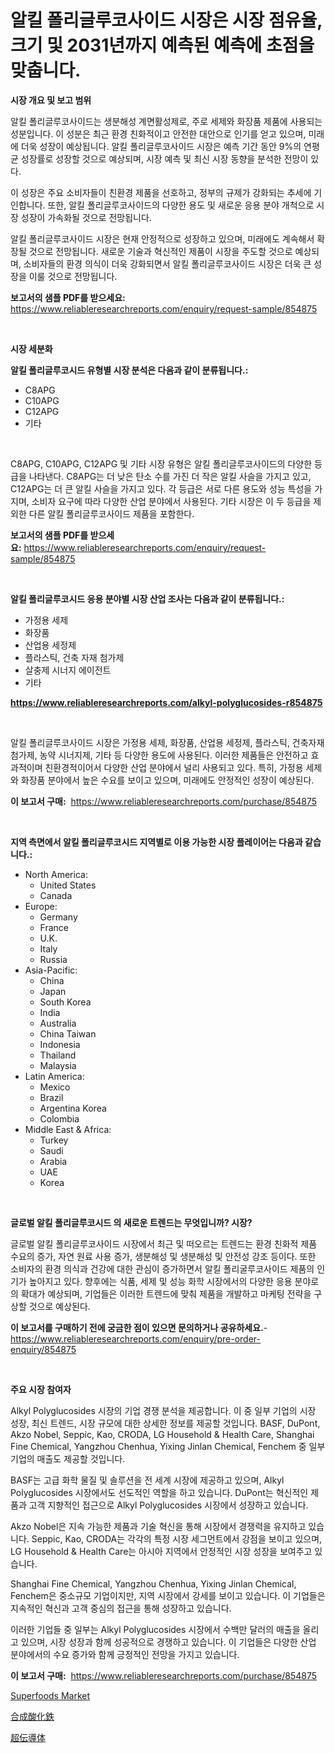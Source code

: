 <p><h1>알킬 폴리글루코사이드 시장은 시장 점유율, 크기 및 2031년까지 예측된 예측에 초점을 맞춥니다.</h1></p><p><strong>시장 개요 및 보고 범위</strong></p>
<p><p>알킬 폴리글루코사이드는 생분해성 계면활성제로, 주로 세제와 화장품 제품에 사용되는 성분입니다. 이 성분은 최근 환경 친화적이고 안전한 대안으로 인기를 얻고 있으며, 미래에 더욱 성장이 예상됩니다. 알킬 폴리글루코사이드 시장은 예측 기간 동안 9%의 연평균 성장률로 성장할 것으로 예상되며, 시장 예측 및 최신 시장 동향을 분석한 전망이 있다.</p><p>이 성장은 주요 소비자들이 친환경 제품을 선호하고, 정부의 규제가 강화되는 추세에 기인합니다. 또한, 알킬 폴리글루코사이드의 다양한 용도 및 새로운 응용 분야 개척으로 시장 성장이 가속화될 것으로 전망됩니다.</p><p>알킬 폴리글루코사이드 시장은 현재 안정적으로 성장하고 있으며, 미래에도 계속해서 확장될 것으로 전망됩니다. 새로운 기술과 혁신적인 제품이 시장을 주도할 것으로 예상되며, 소비자들의 환경 의식이 더욱 강화되면서 알킬 폴리글루코사이드 시장은 더욱 큰 성장을 이룰 것으로 전망됩니다.</p></p>
<p><strong>보고서의 샘플 PDF를 받으세요:</strong> <a href="https://www.reliableresearchreports.com/enquiry/request-sample/854875">https://www.reliableresearchreports.com/enquiry/request-sample/854875</a></p>
<p>&nbsp;</p>
<p><strong>시장 세분화</strong></p>
<p><strong>알킬 폴리글루코시드 유형별 시장 분석은 다음과 같이 분류됩니다.:</strong></p>
<p><ul><li>C8APG</li><li>C10APG</li><li>C12APG</li><li>기타</li></ul></p>
<p>&nbsp;</p>
<p><p>C8APG, C10APG, C12APG 및 기타 시장 유형은 알킬 폴리글루코사이드의 다양한 등급을 나타낸다. C8APG는 더 낮은 탄소 수를 가진 더 작은 알킬 사슬을 가지고 있고, C12APG는 더 큰 알킬 사슬을 가지고 있다. 각 등급은 서로 다른 용도와 성능 특성을 가지며, 소비자 요구에 따라 다양한 산업 분야에서 사용된다. 기타 시장은 이 두 등급을 제외한 다른 알킬 폴리글루코사이드 제품을 포함한다.</p></p>
<p><strong>보고서의 샘플 PDF를 받으세요:</strong>&nbsp;<a href="https://www.reliableresearchreports.com/enquiry/request-sample/854875">https://www.reliableresearchreports.com/enquiry/request-sample/854875</a></p>
<p>&nbsp;</p>
<p><strong> 알킬 폴리글루코시드 응용 분야별 시장 산업 조사는 다음과 같이 분류됩니다.:</strong></p>
<p><ul><li>가정용 세제</li><li>화장품</li><li>산업용 세정제</li><li>플라스틱, 건축 자재 첨가제</li><li>살충제 시너지 에이전트</li><li>기타</li></ul></p>
<p><strong><a href="https://www.reliableresearchreports.com/alkyl-polyglucosides-r854875">https://www.reliableresearchreports.com/alkyl-polyglucosides-r854875</a></strong></p>
<p>&nbsp;</p>
<p><p>알킬 폴리글루코사이드 시장은 가정용 세제, 화장품, 산업용 세정제, 플라스틱, 건축자재 첨가제, 농약 시너지제, 기타 등 다양한 용도에 사용된다. 이러한 제품들은 안전하고 효과적이며 친환경적이어서 다양한 산업 분야에서 널리 사용되고 있다. 특히, 가정용 세제와 화장품 분야에서 높은 수요를 보이고 있으며, 미래에도 안정적인 성장이 예상된다.</p></p>
<p><strong>이 보고서 구매:</strong>&nbsp; <a href="https://www.reliableresearchreports.com/purchase/854875">https://www.reliableresearchreports.com/purchase/854875</a></p>
<p>&nbsp;</p>
<p><strong>지역 측면에서 알킬 폴리글루코시드 지역별로 이용 가능한 시장 플레이어는 다음과 같습니다.:</strong></p>
<p><ul>
    <li>
        North America:
        <ul>
            <li>United States</li>
            <li>Canada</li>
        </ul>
    </li>
    <li>
        Europe:
        <ul>
            <li>Germany</li>
            <li>France</li>
            <li>U.K.</li>
            <li>Italy</li>
            <li>Russia</li>
        </ul>
    </li>
    <li>
        Asia-Pacific:
        <ul>
            <li>China</li>
            <li>Japan</li>
            <li>South Korea</li>
            <li>India</li>
            <li>Australia</li>
            <li>China Taiwan</li>
            <li>Indonesia</li>
            <li>Thailand</li>
            <li>Malaysia</li>
        </ul>
    </li>
    <li>
        Latin America:
        <ul>
            <li>Mexico</li>
            <li>Brazil</li>
            <li>Argentina Korea</li>
            <li>Colombia</li>
        </ul>
    </li>
    <li>
        Middle East & Africa:
        <ul>
            <li>Turkey</li>
            <li>Saudi</li>
            <li>Arabia</li>
            <li>UAE</li>
            <li>Korea</li>
        </ul>
    </li>
    </ul></p>
<p>&nbsp;</p>
<p><strong>글로벌 알킬 폴리글루코시드 의 새로운 트렌드는 무엇입니까? 시장?</strong></p>
<p><p>글로벌 알킬 폴리글루코사이드 시장에서 최근 및 떠오르는 트렌드는 환경 친화적 제품 수요의 증가, 자연 원료 사용 증가, 생분해성 및 생분해성 및 안전성 강조 등이다. 또한 소비자의 환경 의식과 건강에 대한 관심이 증가하면서 알킬 폴리굴루코사이드 제품의 인기가 높아지고 있다. 향후에는 식품, 세제 및 성능 화학 시장에서의 다양한 응용 분야로의 확대가 예상되며, 기업들은 이러한 트렌드에 맞춰 제품을 개발하고 마케팅 전략을 구상할 것으로 예상된다.</p></p>
<p><strong>이 보고서를 구매하기 전에 궁금한 점이 있으면 문의하거나 공유하세요.</strong>- <a href="https://www.reliableresearchreports.com/enquiry/pre-order-enquiry/854875">https://www.reliableresearchreports.com/enquiry/pre-order-enquiry/854875</a></p>
<p>&nbsp;</p>
<p><strong>주요 시장 참여자</strong></p>
<p><p>Alkyl Polyglucosides 시장의 기업 경쟁 분석을 제공합니다. 이 중 일부 기업의 시장 성장, 최신 트렌드, 시장 규모에 대한 상세한 정보를 제공할 것입니다. BASF, DuPont, Akzo Nobel, Seppic, Kao, CRODA, LG Household & Health Care, Shanghai Fine Chemical, Yangzhou Chenhua, Yixing Jinlan Chemical, Fenchem 중 일부 기업의 매출도 제공할 것입니다.</p><p>BASF는 고급 화학 물질 및 솔루션을 전 세계 시장에 제공하고 있으며, Alkyl Polyglucosides 시장에서도 선도적인 역할을 하고 있습니다. DuPont는 혁신적인 제품과 고객 지향적인 접근으로 Alkyl Polyglucosides 시장에서 성장하고 있습니다.</p><p>Akzo Nobel은 지속 가능한 제품과 기술 혁신을 통해 시장에서 경쟁력을 유지하고 있습니다. Seppic, Kao, CRODA는 각각의 특정 시장 세그먼트에서 강점을 보이고 있으며, LG Household & Health Care는 아시아 지역에서 안정적인 시장 성장을 보여주고 있습니다.</p><p>Shanghai Fine Chemical, Yangzhou Chenhua, Yixing Jinlan Chemical, Fenchem은 중소규모 기업이지만, 지역 시장에서 강세를 보이고 있습니다. 이 기업들은 지속적인 혁신과 고객 중심의 접근을 통해 성장하고 있습니다.</p><p>이러한 기업들 중 일부는 Alkyl Polyglucosides 시장에서 수백만 달러의 매출을 올리고 있으며, 시장 성장과 함께 성공적으로 경쟁하고 있습니다. 이 기업들은 다양한 산업 분야에서의 수요 증가와 함께 긍정적인 전망을 가지고 있습니다.</p></p>
<p><strong>이 보고서 구매:</strong>&nbsp;&nbsp;<a href="https://www.reliableresearchreports.com/purchase/854875">https://www.reliableresearchreports.com/purchase/854875</a></p>
<p><p><a href="https://github.com/luckyshygirl/Market-Research-Report-List-4/blob/main/superfoods-market.md">Superfoods Market</a></p><p><a href="https://github.com/CloydAbbott2023/Market-Research-Report-List-1/blob/main/282645217962.md">合成酸化鉄</a></p><p><a href="https://github.com/oqoeusbvpadwjs08/Market-Research-Report-List-1/blob/main/147060217957.md">超伝導体</a></p></p>
